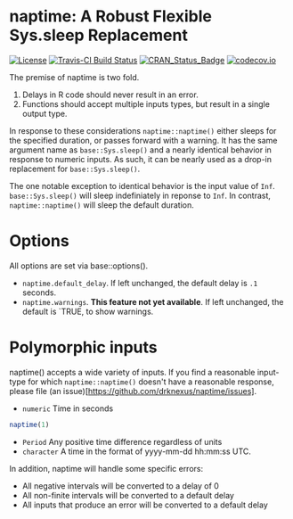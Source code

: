 # naptime: A Robust Flexible Sys.sleep Replacement
[![License](http://img.shields.io/badge/license-GPL%20%28%3E=%202%29-brightgreen.svg?style=flat)](http://www.gnu.org/licenses/gpl-2.0.html)
[![Travis-CI Build Status](https://travis-ci.org/zapier/naptime.svg?branch=master)](https://travis-ci.org/drknexus/naptime)
[![CRAN_Status_Badge](http://www.r-pkg.org/badges/version/naptime)](http://cran.r-project.org/package=naptime)
[![codecov.io](https://codecov.io/github/jimhester/covr/coverage.svg?branch=master)](https://codecov.io/github/drknexus/naptime?branch=master)

The premise of naptime is two fold.  

1. Delays in R code should never result in an error.
2. Functions should accept multiple inputs types, but result in a single output type.  

In response to these considerations `naptime::naptime()` either sleeps for the specified duration, or passes forward with a warning.  It has the same argument name as `base::Sys.sleep()` and a nearly identical behavior in response to numeric inputs.  As such, it can be nearly used as a drop-in replacement for `base::Sys.sleep()`.  

The one notable exception to identical behavior is the input value of `Inf`.  `base::Sys.sleep()` will sleep indefiniately in reponse to `Inf`.  In contrast, `naptime::naptime()` will sleep the default duration.

# Options
All options are set via base::options().

* `naptime.default_delay`.  If left unchanged, the default delay is `.1` seconds.
* `naptime.warnings`.  **This feature not yet available**.  If left unchanged, the default is `TRUE, to show warnings.

# Polymorphic inputs
naptime() accepts a wide variety of inputs.  If you find a reasonable input-type for which `naptime::naptime()` doesn't have a reasonable response, please file (an issue)[https://github.com/drknexus/naptime/issues].

* `numeric` Time in seconds


```r
naptime(1)
```

* `Period` Any positive time difference regardless of units
* `character` A time in the format of yyyy-mm-dd hh:mm:ss UTC.

In addition, naptime will handle some specific errors:
* All negative intervals will be converted to a delay of 0
* All non-finite intervals will be converted to a default delay
* All inputs that produce an error will be converted to a default delay
